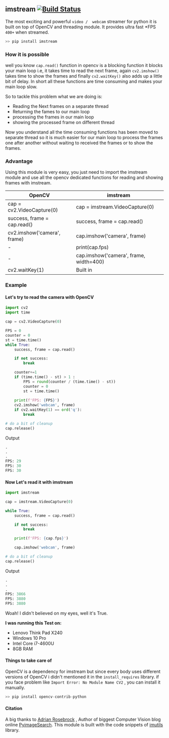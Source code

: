 ## imstream [![Build Status](https://travis-ci.org/joemccann/dillinger.svg?branch=master)](https://travis-ci.org/joemccann/dillinger)

The most exciting and powerful ``video /  webcam`` streamer for python it is built on top of OpenCV and threading module. It provides ultra fast *FPS ``400+`` when streamed.

````python
>> pip install imstream
````

### How it is possible

well you know ``cap.read()`` function in opencv is a blocking function it blocks your main loop i.e, it takes time to read the next frame, again ``cv2.imshow()`` takes time to show the frames and finally ``cv2.waitKey()`` also adds up a little bit of delay. In short all these functions are time consuming and makes your main loop slow.

So to tackle this problem what we are doing is:

- Reading the Next frames on a separate thread
- Returning the fames to our main loop
- processing the frames in our main loop
- showing the processed frame on different thread

Now you understand all the time consuming functions has been moved to separate thread so it is much easier for our main loop to process the frames one after another without waiting to received the frames or to show the frames.

### Advantage

Using this module is very easy, you just need to import the imstream module and use all the opencv dedicated functions for reading and showing frames with imstream.

| OpenCV                      | imstream                               |
| --------------------------- | -------------------------------------- |
| cap = cv2.VideoCapture(0)   | cap = imstream.VideoCapture(0)         |
| success, frame = cap.read() | success, frame = cap.read()            |
| cv2.imshow('camera', frame) | cap.imshow('camera', frame)            |
| -                           | print(cap.fps)                         |
| -                           | cap.imshow('camera', frame, width=400) |
| cv2.waitKey(1)              | Built in                               |

### Example

#### Let's try to read the camera with OpenCV

````python
import cv2
import time

cap = cv2.VideoCapture(0)

FPS = 0
counter = 0
st = time.time()
while True:
    success, frame = cap.read()

    if not success:
        break

    counter+=1
    if (time.time() - st) > 1 :
        FPS = round(counter / (time.time() - st))
        counter = 0
        st = time.time()
    
    print(f'FPS: {FPS}')
    cv2.imshow('webcam', frame)
    if cv2.waitKey(1) == ord('q'):
        break

# do a bit of cleanup
cap.release()
````

Output

````python
.
.
.
FPS: 29
FPS: 30
FPS: 30
````

#### Now Let's read it with imstream

````python
import imstream

cap = imstream.VideoCapture(0)

while True:
    success, frame = cap.read()

    if not success:
        break

    print(f'FPS: {cap.fps}')

    cap.imshow('webcam', frame)

# do a bit of cleanup
cap.release()
````

Output

````python
.
.
.
FPS: 3866
FPS: 3880
FPS: 3880
````

Woah! I didn't believed on my eyes, well it's True. 

**I was running this Test on:**

- Lenovo Think Pad X240
- Windows 10 Pro
- Intel Core i7-4600U
- 8GB RAM

#### Things to take care of

OpenCV is a dependency for imstream but since every body uses different versions of OpenCV i didn't mentioned it in the ``install_requires`` library. if you face problem like `Import Error: No Module Name CV2` , you can install it manually.

````python
>> pip install opencv-contrib-python
````

#### Citation

A big thanks to [Adrian Rosebrock]() , Author of biggest Computer Vision blog online [PyimageSearch](https://www.pyimagesearch.com/). This module is built with the code snippets of [imutils](https://pypi.org/project/imutils/) library.

